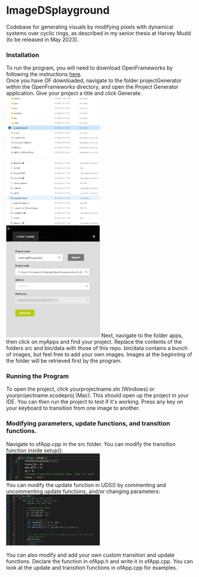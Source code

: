# ImageDSplayground
Codebase for generating visuals by modifying pixels with dynamical systems over cyclic rings, as described in my senior thesis at Harvey Mudd (to be released in May 2023). 
### Installation
To run the program, you will need to download OpenFrameworks by following the instructions [here](https://openframeworks.cc/download/).  
Once you have OF downloaded, navigate to the folder projectGenerator within the OpenFrameworks directory, and open the Project Generator application. Give your project a title and click Generate.  
<img src = "/bin/data/nav1.png" width = "50%" height = "50%">  

<img src = "/bin/data/nav2.png" width = "50%" height = "50%">  

<img src = "/bin/data/nav3.png" width = "50%" height = "50%">  
Next, navigate to the folder apps, then click on myApps and find your project. Replace the contents of the folders src and bin/data with those of this repo.  
bin/data contains a bunch of images, but feel free to add your own images. Images at the beginning of the folder will be retrieved first by the program.  

### Running the Program
To open the project, click yourprojectname.sln (Windows) or yourprojectname.xcodeproj (Mac). This should open up the project in your IDE. You can then run the project to test if it's working. Press any key on your keyboard to transition from one image to another.
### Modifying parameters, update functions, and transition functions.
Navigate to ofApp.cpp in the src folder. You can modify the transition function inside setup():  
<img src = "/bin/data/nav4.png" width = "50%" height = "50%">  
You can modify the update function in UDS() by commenting and uncommenting update functions, and/or changing parameters:  
<img src = "/bin/data/nav5.png" width = "50%" height = "50%">  

You can also modify and add your own custom transition and update functions. Declare the function in ofApp.h and write it in ofApp.cpp. You can look at the update and transition functions in ofApp.cpp for examples.
